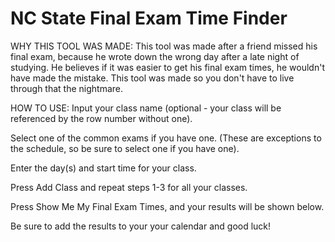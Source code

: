 # NC State Final Exam Time Finder

WHY THIS TOOL WAS MADE:
This tool was made after a friend missed his final exam, because he wrote down the wrong day after a late night of studying. He believes if it was easier to get his final exam times, he wouldn't have made the mistake. This tool was made so you don't have to live through that the nightmare.         

HOW TO USE:
Input your class name (optional - your class will be referenced by the row number without one).

Select one of the common exams if you have one. (These  are exceptions to the schedule, so be sure to select one if you have  one).

Enter the day(s) and start time for your class.

Press Add Class and repeat steps 1-3 for all your classes.

Press Show Me My Final Exam Times, and your results will be shown below.

Be sure to add the results to your your calendar and good luck!           
